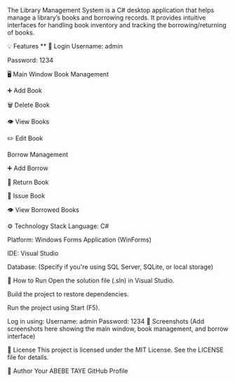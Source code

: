 The Library Management System is a C# desktop application that helps manage a library’s books and borrowing records. It provides intuitive interfaces for handling book inventory and tracking the borrowing/returning of books.

💡 Features
**
🔐 Login
Username: admin

Password: 1234

🖥️ Main Window
Book Management

➕ Add Book

🗑️ Delete Book

👁️ View Books

✏️ Edit Book

Borrow Management

➕ Add Borrow

🔁 Return Book

📄 Issue Book

👁️ View Borrowed Books

⚙️ Technology Stack
Language: C#

Platform: Windows Forms Application (WinForms)

IDE: Visual Studio

Database: (Specify if you're using SQL Server, SQLite, or local storage)

🚀 How to Run
Open the solution file (.sln) in Visual Studio.

Build the project to restore dependencies.

Run the project using Start (F5).

Log in using:
Username: admin
Password: 1234
📸 Screenshots
(Add screenshots here showing the main window, book management, and borrow interface)

📄 License
This project is licensed under the MIT License.
See the LICENSE file for details.

👤 Author
Your ABEBE TAYE
GitHub Profile
